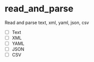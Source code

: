 # read_and_parse
Read and parse text, xml, yaml, json, csv

- [ ] Text
- [ ] XML
- [ ] YAML
- [ ] JSON
- [ ] CSV
